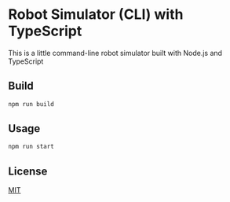 # Robot Simulator (CLI) with TypeScript

This is a little command-line robot simulator built with Node.js and TypeScript

## Build

```bash
npm run build
```

## Usage

```python
npm run start
```

## License
[MIT](https://choosealicense.com/licenses/mit/)
